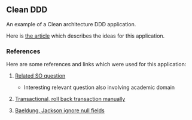 ## Clean DDD

An example of a Clean architecture DDD application.

Here is [the article](https://medium.com/@gushakov/2236f5430a05) which describes the ideas for this application.

### References

Here are some references and links which were used for this application:

1. [Related SO question](https://stackoverflow.com/questions/54013963/ddd-approach-where-to-enforce-business-rules-without-aggregate)
    - Interesting relevant question also involving academic domain

2. [Transactional, roll back transaction manually](https://stackoverflow.com/a/23502214)

3. [Baeldung, Jackson ignore null fields](https://www.baeldung.com/jackson-ignore-null-fields)